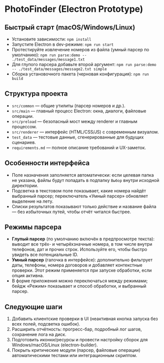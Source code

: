 # PhotoFinder (Electron Prototype)

## Быстрый старт (macOS/Windows/Linux)
- Установите зависимости: `npm install`
- Запустите Electron в dev-режиме: `npm run start`
- Протестируйте извлечение номеров из файла (умный парсер по умолчанию): `npm run parse:demo -- ./test_data/messages/message1.txt`
- Для глупого парсера добавьте второй аргумент: `npm run parse:demo -- ./test_data/messages/message2.txt simple`
- Сборка установочного пакета (черновая конфигурация): `npm run build`

## Структура проекта
- `src/common` — общие утилиты (парсер номеров и др.).
- `src/main` — главный процесс Electron: окна, диалоги, файловые операции.
- `src/preload` — безопасный мост между renderer и главным процессом.
- `src/renderer` — интерфейс (HTML/CSS/JS) с современным визуалом.
- `test_data` — тестовые данные, сгенерированные для будущих сценариев.
- `requirements.md` — полное описание требований и UX-заметок.

## Особенности интерфейса
- Поле назначения заполняется автоматически: если целевая папка не указана, файлы будут попадать в подпапку `Выбор` внутри исходной директории.
- Подсветка в текстовом поле показывает, какие номера найдёт выбранный парсер; переключатель «Умный парсер» обновляет выделение на лету.
- Списки результатов показывают только действие и название файла — без избыточных путей, чтобы отчёт читался быстрее.

## Режимы парсера
- **Глупый парсер** (по умолчанию включён в предпросмотре текста): выводит все трёх- и четырёхзначные номера, в том числе внутри телефонов, дат и прочих строк. Используйте его, чтобы быстро увидеть все потенциальные ID.
- **Умный парсер** (галочка в интерфейсе): дополнительно фильтрует даты, телефоны, номера договоров и добавляет контекстные проверки. Этот режим применяется при запуске обработки, если опция активна.
- В форме приложения можно переключаться между режимами; бейдж «Режим» показывает и способ обработки, и выбранный парсер.

## Следующие шаги
1. Добавить клиентские проверки в UI (неактивная кнопка запуска без всех полей, подсветка ошибок).
2. Расширить отчётность: прогресс-бар, подробный лог шагов, сохранение лога на диск.
3. Подготовить иконки/ресурсы и провести настройку сборок для Windows/macOS/Linux (electron-builder).
4. Покрыть критические модули (парсер, файловые операции) автоматическими тестами или интеграционным скриптом.
